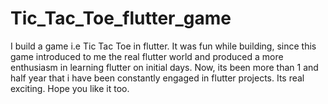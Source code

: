 # Tic_Tac_Toe_flutter_game
I build a game i.e Tic Tac Toe in flutter. It was fun while building, since this game introduced to me the real flutter world and produced a more enthusiasm in learning flutter on initial days. Now, its been more than 1 and half year that i have been constantly engaged in flutter projects. Its real exciting. Hope you like it too.
